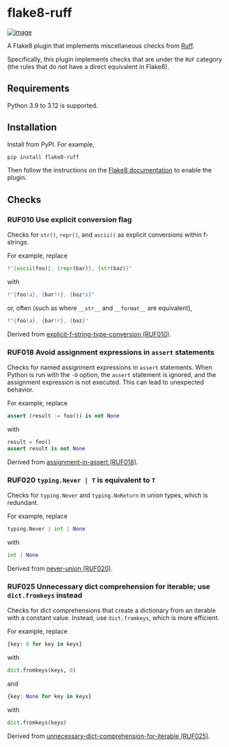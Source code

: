# flake8-ruff

[![image](https://img.shields.io/pypi/v/flake8-ruff.svg)](https://pypi.python.org/pypi/flake8-ruff)

A Flake8 plugin that implements miscellaneous checks from [Ruff](https://github.com/astral-sh/ruff).

Specifically, this plugin implements checks that are under the `RUF` category
(the rules that do not have a direct equivalent in Flake8).

## Requirements

Python 3.9 to 3.12 is supported.

## Installation

Install from PyPI. For example,

```bash
pip install flake8-ruff
```

Then follow the instructions on the [Flake8 documentation](https://flake8.pycqa.org/en/latest/index.html)
to enable the plugin.

## Checks

### RUF010 Use explicit conversion flag

Checks for `str()`, `repr()`, and `ascii()` as explicit conversions within
f-strings.

For example, replace

```python
f"{ascii(foo)}, {repr(bar)}, {str(baz)}"
```

with

```python
f"{foo!a}, {bar!r}, {baz!s}"
```

or, often (such as where `__str__` and `__format__` are equivalent),

```python
f"{foo!a}, {bar!r}, {baz}"
```

Derived from [explicit-f-string-type-conversion (RUF010)](https://docs.astral.sh/ruff/rules/explicit-f-string-type-conversion/).

### RUF018 Avoid assignment expressions in `assert` statements

Checks for named assignment expressions in `assert` statements. When Python is
run with the `-O` option, the `assert` statement is ignored, and the assignment
expression is not executed. This can lead to unexpected behavior.

For example, replace

```python
assert (result := foo()) is not None
```

with

```python
result = foo()
assert result is not None
```

Derived from [assignment-in-assert (RUF018)](https://docs.astral.sh/ruff/rules/assignment-in-assert/).

### RUF020 `typing.Never | T` is equivalent to `T`

Checks for `typing.Never` and `typing.NoReturn` in union types, which is
redundant.

For example, replace

```python
typing.Never | int | None
```

with

```python
int | None
```

Derived from [never-union (RUF020)](https://docs.astral.sh/ruff/rules/never-union/).

### RUF025 Unnecessary dict comprehension for iterable; use `dict.fromkeys` instead

Checks for dict comprehensions that create a dictionary from an iterable with a
constant value. Instead, use `dict.fromkeys`, which is more efficient.

For example, replace

```python
{key: 0 for key in keys}
```

with

```python
dict.fromkeys(keys, 0)
```

and

```python
{key: None for key in keys}
```

with

```python
dict.fromkeys(keys)
```

Derived from [unnecessary-dict-comprehension-for-iterable (RUF025)](https://docs.astral.sh/ruff/rules/unnecessary-dict-comprehension-for-iterable/).
